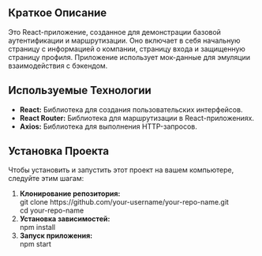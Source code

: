 <div class="section">
    <h2>Краткое Описание</h2>
    <p>Это React-приложение, созданное для демонстрации базовой аутентификации и маршрутизации. Оно включает в себя начальную страницу с информацией о компании, страницу входа и защищенную страницу профиля. Приложение использует мок-данные для эмуляции взаимодействия с бэкендом.</p>
</div>

<div class="section">
    <h2>Используемые Технологии</h2>
    <ul>
        <li><strong>React:</strong> Библиотека для создания пользовательских интерфейсов.</li>
        <li><strong>React Router:</strong> Библиотека для маршрутизации в React-приложениях.</li>
        <li><strong>Axios:</strong> Библиотека для выполнения HTTP-запросов.</li>
    </ul>
</div>
<h2>Установка Проекта</h2>
    <p>Чтобы установить и запустить этот проект на вашем компьютере, следуйте этим шагам:</p>
    <ol>
        <li><strong>Клонирование репозитория:</strong>
            <div class="code">
                git clone https://github.com/your-username/your-repo-name.git<br>
                cd your-repo-name
            </div>
        </li>
        <li><strong>Установка зависимостей:</strong>
            <div class="code">
                npm install
            </div>
        </li>
        <li><strong>Запуск приложения:</strong>
            <div class="code">
                npm start
            </div>
        </li>
